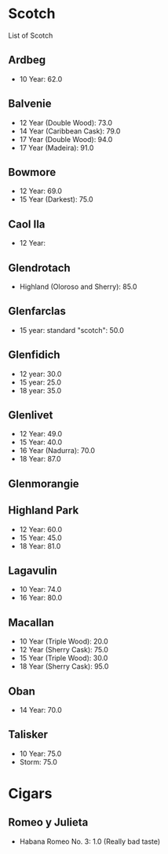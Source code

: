 # Scotch
List of Scotch

## Ardbeg
* 10 Year: 62.0

## Balvenie
* 12 Year (Double Wood): 73.0
* 14 Year (Caribbean Cask): 79.0
* 17 Year (Double Wood): 94.0
* 17 Year (Madeira): 91.0

## Bowmore
* 12 Year: 69.0
* 15 Year (Darkest): 75.0

## Caol Ila
* 12 Year:

## Glendrotach
* Highland (Oloroso and Sherry): 85.0

## Glenfarclas
* 15 year: standard "scotch": 50.0

## Glenfidich
* 12 year: 30.0
* 15 year: 25.0
* 18 year: 35.0

## Glenlivet
* 12 Year: 49.0
* 15 Year: 40.0
* 16 Year (Nadurra): 70.0
* 18 Year: 87.0

## Glenmorangie

## Highland Park
* 12 Year: 60.0
* 15 Year: 45.0
* 18 Year: 81.0

## Lagavulin
* 10 Year: 74.0
* 16 Year: 80.0

## Macallan
* 10 Year (Triple Wood): 20.0
* 12 Year (Sherry Cask): 75.0
* 15 Year (Triple Wood): 30.0
* 18 Year (Sherry Cask): 95.0

## Oban
* 14 Year: 70.0

## Talisker
* 10 Year: 75.0
* Storm: 75.0

# Cigars

## Romeo y Julieta
* Habana Romeo No. 3: 1.0 (Really bad taste)

